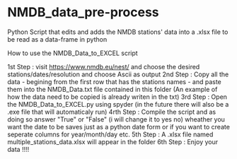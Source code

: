 # NMDB_data_pre-process
Python Script that edits and adds the NMDB stations' data into a .xlsx file to be read as a data-frame in python 


How to use the NMDB_Data_to_EXCEL script

1st Step  : visit https://www.nmdb.eu/nest/ and choose the desired stations/dates/resolution and choose Ascii as output
2nd Step  : Copy all the data - begining from the first row that has the stations names - and paste them into the NMDB_Data.txt file contained in this folder
(An example of how the data need to be copied is already writen in the txt)
3rd Step  : Open the NMDB_Data_to_EXCEL.py using spyder (in the future there will also be a .exe file that will automaticaly run)
4rth Step : Compile the script and as doing so answer "True" or "False" (i will change it to yes no) wheather you want the date to be saves just as a python date form or if you want to create seperate columns for year/month/day etc.
5th Step  : A .xlsx file named multiple_stations_data.xlsx will appear in the folder
6th Step  : Enjoy your data !!!!
